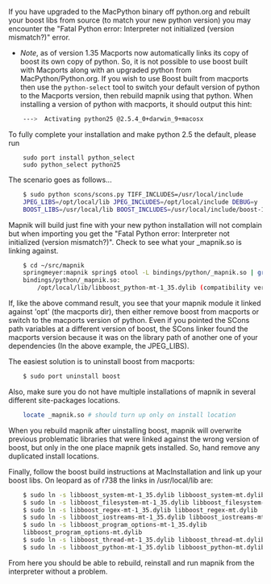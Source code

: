 <!-- Name: MacPythonUpgradeIssues -->
<!-- Version: 4 -->
<!-- Last-Modified: 2009/02/05 10:01:35 -->
<!-- Author: springmeyer -->
If you have upgraded to the MacPython binary off python.org and rebuilt your boost libs from source (to match your new python version) you may encounter the "Fatal Python error: Interpreter not initialized (version mismatch?)" error.

 * *Note*, as of version 1.35 Macports now automatically links its copy of boost its own copy of python. So, it is not possible to use boost built with Macports along with an upgraded python from MacPython/Python.org. If you wish to use Boost built from macports then use the `python-select` tool to switch your default version of python to the Macports version, then rebuild mapnik using that python. When installing a version of python with macports, it should output this hint:

```sh
    --->  Activating python25 @2.5.4_0+darwin_9+macosx
```

To fully complete your installation and make python 2.5 the default, please run
    
```
    sudo port install python_select  
    sudo python_select python25
```

The scenario goes as follows...

```sh
    $ sudo python scons/scons.py TIFF_INCLUDES=/usr/local/include
    JPEG_LIBS=/opt/local/lib JPEG_INCLUDES=/opt/local/include DEBUG=y
    BOOST_LIBS=/usr/local/lib BOOST_INCLUDES=/usr/local/include/boost-1_35
```

Mapnik will build just fine with your new python installation will not complain but when importing you get
the "Fatal Python error: Interpreter not initialized (version
mismatch?)". Check to see what your _mapnik.so is linking against.

```sh
    $ cd ~/src/mapnik
    springmeyer:mapnik spring$ otool -L bindings/python/_mapnik.so | grep python
    bindings/python/_mapnik.so:
    	/opt/local/lib/libboost_python-mt-1_35.dylib (compatibility version 0.0.0, current version 0.0.0)
```

If, like the above command result, you see that your mapnik module it linked against 'opt' (the macports dir), then either remove boost from macports or switch to the macports version of python. Even if you pointed the SCons path variables at a different version of boost, the SCons linker found the macports version because it was on the library path of another one of your dependencies (In the above example, the JPEG_LIBS).

The easiest solution is to uninstall boost from macports:

```sh
    $ sudo port uninstall boost
```

Also, make sure you do not have multiple installations of mapnik in several different site-packages locations. 

```sh
    locate _mapnik.so # should turn up only on install location
```

When you rebuild mapnik after uinstalling boost, mapnik will overwrite previous problematic libraries that were linked against the wrong version of boost, but only in the one place mapnik gets installed. So, hand remove any duplicated install locations.

Finally, follow the boost build instructions at MacInstallation and link up your boost libs. On leopard as of r738 the links in /usr/local/lib are:

```sh
    $ sudo ln -s libboost_system-mt-1_35.dylib libboost_system-mt.dylib
    $ sudo ln -s libboost_filesystem-mt-1_35.dylib libboost_filesystem-mt.dylib
    $ sudo ln -s libboost_regex-mt-1_35.dylib libboost_regex-mt.dylib
    $ sudo ln -s libboost_iostreams-mt-1_35.dylib libboost_iostreams-mt.dylib
    $ sudo ln -s libboost_program_options-mt-1_35.dylib
    libboost_program_options-mt.dylib
    $ sudo ln -s libboost_thread-mt-1_35.dylib libboost_thread-mt.dylib
    $ sudo ln -s libboost_python-mt-1_35.dylib libboost_python-mt.dylib
```

From here you should be able to rebuild, reinstall and run mapnik from the interpreter without a problem.